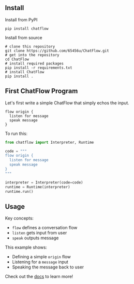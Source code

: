 ## Install

Install from PyPI

```
pip install chatflow
```

Install from source

```
# clone this repository
git clone https://github.com/65456u/ChatFlow.git
# get into the repository
cd ChatFlow  
# install required packages
pip install -r requirements.txt
# install ChatFlow  
pip install .
```

## First ChatFlow Program

Let's first write a simple ChatFlow that simply echos the input.

```
flow origin {
  listen for message
  speak message  
}
```

To run this:

```python
from chatflow import Interpreter, Runtime

code = """
flow origin {
  listen for message
  speak message
}
"""

interpreter = Interpreter(code=code)
runtime = Runtime(interpreter)
runtime.run() 
```

## Usage

Key concepts:  

- `flow` defines a conversation flow
- `listen` gets input from user
- `speak` outputs message  

This example shows:

- Defining a simple `origin` flow
- Listening for a `message` input
- Speaking the message back to user

Check out the [docs](https://chatflow.readthedocs.io) to learn more!
